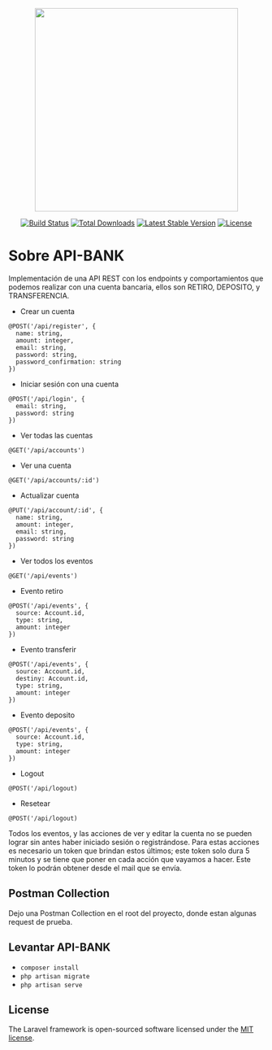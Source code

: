 <p align="center"><a href="https://laravel.com" target="_blank"><img src="https://raw.githubusercontent.com/laravel/art/master/logo-lockup/5%20SVG/2%20CMYK/1%20Full%20Color/laravel-logolockup-cmyk-red.svg" width="400"></a></p>

<p align="center">
<a href="https://travis-ci.org/laravel/framework"><img src="https://travis-ci.org/laravel/framework.svg" alt="Build Status"></a>
<a href="https://packagist.org/packages/laravel/framework"><img src="https://img.shields.io/packagist/dt/laravel/framework" alt="Total Downloads"></a>
<a href="https://packagist.org/packages/laravel/framework"><img src="https://img.shields.io/packagist/v/laravel/framework" alt="Latest Stable Version"></a>
<a href="https://packagist.org/packages/laravel/framework"><img src="https://img.shields.io/packagist/l/laravel/framework" alt="License"></a>
</p>

# Sobre API-BANK

Implementación de una API REST con los endpoints y comportamientos que podemos realizar con una cuenta bancaria, ellos son RETIRO, DEPOSITO, y TRANSFERENCIA.

- Crear un cuenta
```
@POST('/api/register', {
  name: string,
  amount: integer,
  email: string,
  password: string,
  password_confirmation: string
})
```

- Iniciar sesión con una cuenta
```
@POST('/api/login', {
  email: string,
  password: string
})
```

- Ver todas las cuentas
```
@GET('/api/accounts')
```

- Ver una cuenta
```
@GET('/api/accounts/:id')
```

- Actualizar cuenta
```
@PUT('/api/account/:id', {
  name: string,
  amount: integer,
  email: string,
  password: string
})
```

- Ver todos los eventos
```
@GET('/api/events')
```

- Evento retiro
```
@POST('/api/events', {
  source: Account.id,
  type: string,
  amount: integer
})
```

- Evento transferir
```
@POST('/api/events', {
  source: Account.id,
  destiny: Account.id,
  type: string,
  amount: integer
})
```

- Evento deposito
```
@POST('/api/events', {
  source: Account.id,
  type: string,
  amount: integer
})
```

- Logout
```
@POST('/api/logout)
```

- Resetear
```
@POST('/api/logout)
```

Todos los eventos, y las acciones de ver y editar la cuenta no se pueden lograr sin antes haber iniciado sesión o registrándose. Para estas acciones es necesario un token que brindan estos últimos; este token solo dura 5 minutos y se tiene que poner en cada acción que vayamos a hacer. Este token lo podrán obtener desde el mail que se envía.

## Postman Collection

Dejo una Postman Collection en el root del proyecto, donde estan algunas request de prueba.

## Levantar API-BANK

-   `composer install`
-   `php artisan migrate`
-   `php artisan serve`

## License

The Laravel framework is open-sourced software licensed under the [MIT license](https://opensource.org/licenses/MIT).
